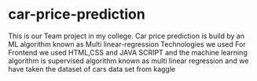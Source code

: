 # car-price-prediction
This is our Team project in my college.
Car price prediction is build by an ML algorithm known as Multi linear-regression
Technologies we used
For Frontend we used HTML,CSS and JAVA SCRIPT
and the machine learning algorithm is supervised algorithm known as multi linear regression and we have taken the dataset of cars data set from kaggle
